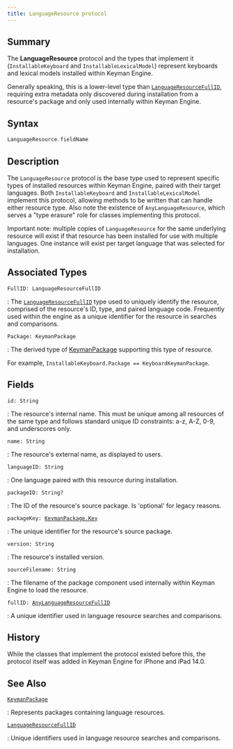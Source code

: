 ```yaml
---
title: LanguageResource protocol
---
```


## Summary

The **LanguageResource** protocol and the types that implement it
(`InstallableKeyboard` and `InstallableLexicalModel`) represent keyboards and
lexical models installed within Keyman Engine.

Generally speaking, this is a lower-level type than
[`LanguageResourceFullID`](LanguageResourceFullID.php), requiring extra metadata
only discovered during installation from a resource's package and only used
internally within Keyman Engine.

## Syntax

```swift
LanguageResource.fieldName
```

## Description

The `LanguageResource` protocol is the base type used to represent specific
types of installed resources within Keyman Engine, paired with their target
languages. Both `InstallableKeyboard` and `InstallableLexicalModel` implement
this protocol, allowing methods to be written that can handle either resource
type. Also note the existence of `AnyLanguageResource`, which serves a "type
erasure" role for classes implementing this protocol.

Important note: multiple copies of `LanguageResource` for the same underlying
resource will exist if that resource has been installed for use with multiple
languages. One instance will exist per target language that was selected for
installation.

## Associated Types

`FullID: LanguageResourceFullID`

: The [`LanguageResourceFullID`](LanguageResourceFullID) type used to uniquely
identify the resource, comprised of the resource's ID, type, and paired language
code. Frequently used within the engine as a unique identifier for the resource
in searches and comparisons.

`Package: KeymanPackage`

: The derived type of [KeymanPackage](../KeymanPackage) supporting this type of
resource.

For example, `InstallableKeyboard.Package == KeyboardKeymanPackage`.

## Fields

`id: String`

: The resource's internal name. This must be unique among all resources of the
same type and follows standard unique ID constraints: a-z, A-Z, 0-9, and
underscores only.

`name: String`

: The resource's external name, as displayed to users.

`languageID: String`

: One language paired with this resource during installation.

`packageID: String?`

: The ID of the resource's source package. Is 'optional' for legacy reasons.

`packageKey: `[`KeymanPackage.Key`](../KeymanPackage/key)

: The unique identifier for the resource's source package.

`version: String`

: The resource's installed version.

`sourceFilename: String`

: The filename of the package component used internally within Keyman Engine
to load the resource.

`fullID: `[`AnyLanguageResourceFullID`](LanguageResourceFullID)

: A unique identifier used in language resource searches and comparisons.

## History

While the classes that implement the protocol existed before this, the protocol
itself was added in Keyman Engine for iPhone and iPad 14.0.

## See Also

[`KeymanPackage`](../KeymanPackage)

: Represents packages containing language resources.

[`LanguageResourceFullID`](LanguageResourceFullID)

: Unique identifiers used in language resource searches and comparisons.

